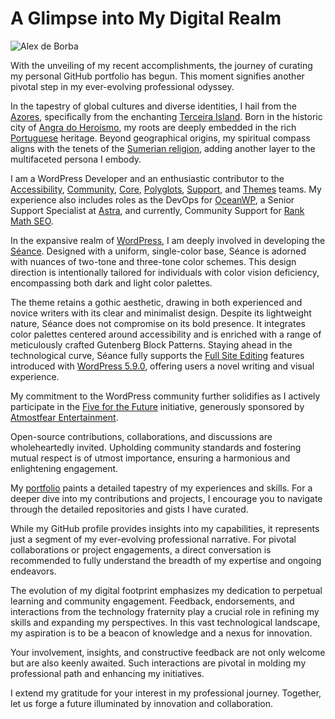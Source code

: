 # A Glimpse into My Digital Realm

![Alex de Borba](https://github.com/alexdeborba/alexdeborba/assets/5738223/acbf12eb-06e2-4971-8bde-bf6ea1ae325f)

With the unveiling of my recent accomplishments, the journey of curating my personal GitHub portfolio has begun. This moment signifies another pivotal step in my ever-evolving professional odyssey.

In the tapestry of global cultures and diverse identities, I hail from the [Azores](https://en.wikipedia.org/wiki/Azores), specifically from the enchanting [Terceira Island](https://en.wikipedia.org/wiki/Terceira_Island). Born in the historic city of [Angra do Heroísmo](https://en.wikipedia.org/wiki/Angra_do_Hero%C3%ADsmo), my roots are deeply embedded in the rich [Portuguese](https://en.wikipedia.org/wiki/Portugal) heritage. Beyond geographical origins, my spiritual compass aligns with the tenets of the [Sumerian religion](https://en.wikipedia.org/wiki/Sumerian_religion), adding another layer to the multifaceted persona I embody.

I am a WordPress Developer and an enthusiastic contributor to the [Accessibility](https://make.wordpress.org/accessibility/), [Community](https://make.wordpress.org/community/), [Core](https://make.wordpress.org/core/), [Polyglots](https://make.wordpress.org/polyglots/), [Support](https://make.wordpress.org/support/), and [Themes](https://make.wordpress.org/themes/) teams. My experience also includes roles as the DevOps for [OceanWP](https://oceanwp.org/), a Senior Support Specialist at [Astra](https://wpastra.com/), and currently, Community Support for [Rank Math SEO](https://rankmath.com).

In the expansive realm of [WordPress](https://profiles.wordpress.org/alexdeborba/), I am deeply involved in developing the [Séance](https://github.com/alexdeborba/seance). Designed with a uniform, single-color base, Séance is adorned with nuances of two-tone and three-tone color schemes. This design direction is intentionally tailored for individuals with color vision deficiency, encompassing both dark and light color palettes.

The theme retains a gothic aesthetic, drawing in both experienced and novice writers with its clear and minimalist design. Despite its lightweight nature, Séance does not compromise on its bold presence. It integrates color palettes centered around accessibility and is enriched with a range of meticulously crafted Gutenberg Block Patterns. Staying ahead in the technological curve, Séance fully supports the [Full Site Editing](https://make.wordpress.org/test/handbook/full-site-editing-outreach-experiment/) features introduced with [WordPress 5.9.0](https://wordpress.org/news/2021/11/a-look-at-wordpress-5-9/), offering users a novel writing and visual experience.

My commitment to the WordPress community further solidifies as I actively participate in the [Five for the Future](https://wordpress.org/five-for-the-future/pledge/atmostfear-entertainment/) initiative, generously sponsored by [Atmostfear Entertainment](https://www.atmostfear-entertainment.com/).

Open-source contributions, collaborations, and discussions are wholeheartedly invited. Upholding community standards and fostering mutual respect is of utmost importance, ensuring a harmonious and enlightening engagement.

My [portfolio](https:alexdeborba.com) paints a detailed tapestry of my experiences and skills. For a deeper dive into my contributions and projects, I encourage you to navigate through the detailed repositories and gists I have curated.

While my GitHub profile provides insights into my capabilities, it represents just a segment of my ever-evolving professional narrative. For pivotal collaborations or project engagements, a direct conversation is recommended to fully understand the breadth of my expertise and ongoing endeavors.

The evolution of my digital footprint emphasizes my dedication to perpetual learning and community engagement. Feedback, endorsements, and interactions from the technology fraternity play a crucial role in refining my skills and expanding my perspectives. In this vast technological landscape, my aspiration is to be a beacon of knowledge and a nexus for innovation.

Your involvement, insights, and constructive feedback are not only welcome but are also keenly awaited. Such interactions are pivotal in molding my professional path and enhancing my initiatives.

I extend my gratitude for your interest in my professional journey. Together, let us forge a future illuminated by innovation and collaboration.
